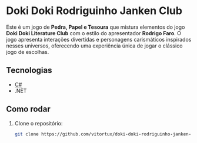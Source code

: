 # Doki Doki Rodriguinho Janken Club

Este é um jogo de **Pedra, Papel e Tesoura** que mistura elementos do jogo **Doki Doki Literature Club** com o estilo do apresentador **Rodrigo Faro**. O jogo apresenta interações divertidas e personagens carismáticos inspirados nesses universos, oferecendo uma experiência única de jogar o clássico jogo de escolhas.

## Tecnologias
- [C#](https://dotnet.microsoft.com/)
- .NET

## Como rodar
1. Clone o repositório:
   ```bash
   git clone https://github.com/vitortux/doki-doki-rodriguinho-janken-club.git

